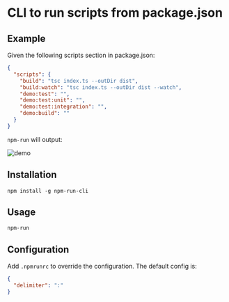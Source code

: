 # CLI to run scripts from package.json

## Example

Given the following scripts section in package.json:

```json
{
  "scripts": {
    "build": "tsc index.ts --outDir dist",
    "build:watch": "tsc index.ts --outDir dist --watch",
    "demo:test": "",
    "demo:test:unit": "",
    "demo:test:integration": "",
    "demo:build": ""
  }
}
```

`npm-run` will output:

![demo](https://raw.githubusercontent.com/smucode/npm-run-cli/master/demo.gif)

## Installation

`npm install -g npm-run-cli`

## Usage

`npm-run`

## Configuration

Add `.npmrunrc` to override the configuration. The default config is:

```json
{
  "delimiter": ":"
}
```
